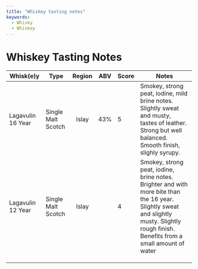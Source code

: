 ```yaml
---
title: "Whiskey tasting notes"
keywords:
  - Whisky
  - Whiskey
...
```


# Whiskey Tasting Notes

| Whisk(e)y         | Type               | Region | ABV | Score | Notes                                                                                                                                                                                   |
|-------------------|--------------------|:------:|-----|-------|-----------------------------------------------------------------------------------------------------------------------------------------------------------------------------------------|
| Lagavulin 16 Year | Single Malt Scotch | Islay  | 43% | 5     | Smokey, strong peat, iodine, mild brine notes. Slightly sweat and musty, tastes of leather. Strong but well balanced. Smooth finish, slighly syrupy.                                    |
| Lagavulin 12 Year | Single Malt Scotch | Islay  |     | 4     | Smokey, strong peat, iodine, brine notes. Brighter and with more bite than the 16 year. Slightly sweat and slightly musty. Slightly rough finish. Benefits from a small amount of water |
|                   |                    |        |     |       |                                                                                                                                                                                         |
|                   |                    |        |     |       |                                                                                                                                                                                         |
|                   |                    |        |     |       |                                                                                                                                                                                         |
